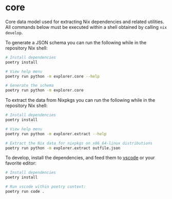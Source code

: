# core

Core data model used for extracting Nix dependencies and related utilities.
All commands below must be executed within a shell obtained by calling `nix develop`.

To generate a JSON schema you can run the following while in the repository Nix shell:

```bash
# Install dependencies
poetry install

# View help menu
poetry run python -m explorer.core --help

# Generate the schema
poetry run python -m explorer.core
```

To extract the data from Nixpkgs you can run the following while in the repository Nix shell:

```bash
# Install dependencies
poetry install

# View help menu
poetry run python -m explorer.extract --help

# Extract the Nix data for nixpkgs on x86_64-linux distributions
poetry run python -m explorer.extract outfile.json
```

To develop, install the dependencies, and feed them to [vscode](https://code.visualstudio.com/)
or your favorite editor:

```bash
# Install dependencies
poetry install

# Run vscode within poetry context:
poetry run code .
```
